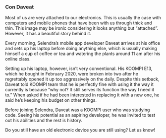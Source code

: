 ### Con Daveat 

Most of us are very attached to our electronics. This is usually the case with computers and mobile phones that have been with us through thick and thin. This image may be ironic considering it looks anything but “attached”. However, it has a beautiful story behind it. 

Every morning, Selendra’s mobile app developer Daveat arrives at his office and sets up his laptop before doing anything else, which is usually making himself a cup of coffee or tea and watering the plants around 11 am after his online class.  

Setting up his laptop, however, isn’t very conventional. His KOOMPI E13, which he bought in February 2020, were broken into two after he regrettably opened it up too aggressively on the daily. Despite this setback, Daveat told KOOMPI team that he is perfectly fine with using it the way it currently is because “why not? It still serves its function the way I need it to.” When asked if he had been interested in replacing it with a new one, he said he’s keeping his budget on other things. 

Before joining Selendra, Daveat was a KOOMPI user who was studying code. Seeing his potential as an aspiring developer, he was invited to test out his abilities and the rest is history. 

Do you still have an old electronic device you are still using? Let us know! 
